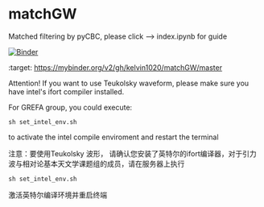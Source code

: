 # matchGW
Matched filtering by pyCBC, please click --> index.ipynb for guide


[![Binder](https://mybinder.org/badge_logo.svg)](https://mybinder.org/v2/gh/kelvin1020/matchGW/master)

 :target: https://mybinder.org/v2/gh/kelvin1020/matchGW/master
 
 Attention! If you want to use Teukolsky waveform, please make sure you have intel's ifort compiler installed.
 
 For GREFA group, you could execute: 
 
 ```shell
 sh set_intel_env.sh
 ```
 to activate the intel compile enviroment and restart the terminal
 
 注意：要使用Teukolsky 波形， 请确认您安装了英特尔的ifort编译器，对于引力波与相对论基本天文学课题组的成员，请在服务器上执行
 
  ```shell
 sh set_intel_env.sh
 ```
 激活英特尔编译环境并重启终端
